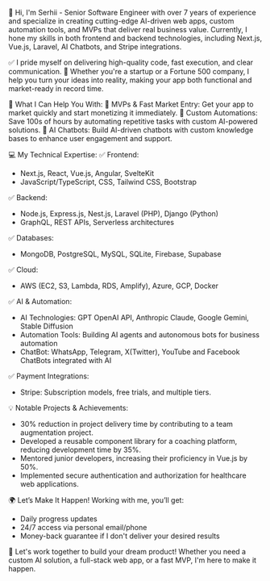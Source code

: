 👋 Hi, I'm Serhii - Senior Software Engineer with over 7 years of experience and specialize in creating cutting-edge AI-driven web apps, custom automation tools, and MVPs that deliver real business value.
Currently, I hone my skills in both frontend and backend technologies, including Next.js, Vue.js, Laravel, AI Chatbots, and Stripe integrations.

✅ I pride myself on delivering high-quality code, fast execution, and clear communication.
🚀 Whether you're a startup or a Fortune 500 company, I help you turn your ideas into reality, making your app both functional and market-ready in record time.

🔧 What I Can Help You With:
🚀 MVPs & Fast Market Entry: Get your app to market quickly and start monetizing it immediately.
🚀 Custom Automations: Save 100s of hours by automating repetitive tasks with custom AI-powered solutions.
🚀 AI Chatbots: Build AI-driven chatbots with custom knowledge bases to enhance user engagement and support.

💻 My Technical Expertise:
✅ Frontend:
- Next.js, React, Vue.js, Angular, SvelteKit
- JavaScript/TypeScript, CSS, Tailwind CSS, Bootstrap

✅ Backend:
- Node.js, Express.js, Nest.js, Laravel (PHP), Django (Python)
- GraphQL, REST APIs, Serverless architectures

✅ Databases:
- MongoDB, PostgreSQL, MySQL, SQLite, Firebase, Supabase

✅ Cloud:
- AWS (EC2, S3, Lambda, RDS, Amplify), Azure, GCP, Docker

✅ AI & Automation:
- AI Technologies: GPT OpenAI API, Anthropic Claude, Google Gemini, Stable Diffusion
- Automation Tools: Building AI agents and autonomous bots for business automation
- ChatBot: WhatsApp, Telegram, X(Twitter), YouTube and Facebook ChatBots integrated with AI

✅ Payment Integrations:
- Stripe: Subscription models, free trials, and multiple tiers.

💡 Notable Projects & Achievements:
- 30% reduction in project delivery time by contributing to a team augmentation project.
- Developed a reusable component library for a coaching platform, reducing development time by 35%.
- Mentored junior developers, increasing their proficiency in Vue.js by 50%.
- Implemented secure authentication and authorization for healthcare web applications.

🌍 Let’s Make It Happen! Working with me, you’ll get:
- Daily progress updates
- 24/7 access via personal email/phone
- Money-back guarantee if I don't deliver your desired results

🤝 Let's work together to build your dream product!
Whether you need a custom AI solution, a full-stack web app, or a fast MVP, I'm here to make it happen.
